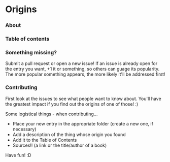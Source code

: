 # Origins

### About

### Table of contents



### Something missing?
Submit a pull request or open a new issue! If an issue is already open for the entry you want, +1 it or something, so others can guage its popularity. The more popular something appears, the more likely it'll be addressed first!


### Contributing
First look at the issues to see what people want to know about. You'll have the greatest impact if you find out the origins of one of those! :)

Some logistical things - when contributing...
 - Place your new entry in the appropriate folder (create a new one, if necessary) 
 - Add a description of the thing whose origin you found
 - Add it to the Table of Contents 
 - Sources!! (a link or the title/author of a book)
 
Have fun! :D
